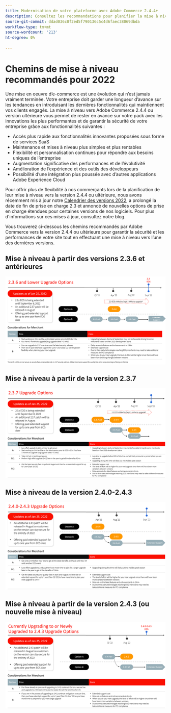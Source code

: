 ```yaml
---
title: Modernisation de votre plateforme avec Adobe Commerce 2.4.4+
description: Consultez les recommandations pour planifier la mise à niveau d’Adobe Commerce ou de Magento Open Source en 2022.
source-git-commit: ddad036c0f2ed5f790136c5c4d6faec38069dbda
workflow-type: tm+mt
source-wordcount: '213'
ht-degree: 0%

---
```



# Chemins de mise à niveau recommandés pour 2022

Une mise en oeuvre d’e-commerce est une évolution qui n’est jamais vraiment terminée. Votre entreprise doit garder une longueur d’avance sur les tendances en introduisant les dernières fonctionnalités qui maintiennent vos clients engagés. La mise à niveau vers Adobe Commerce 2.4.4 ou version ultérieure vous permet de rester en avance sur votre pack avec les innovations les plus performantes et de garantir la sécurité de votre entreprise grâce aux fonctionnalités suivantes :

- Accès plus rapide aux fonctionnalités innovantes proposées sous forme de services SaaS
- Maintenance et mises à niveau plus simples et plus rentables
- Flexibilité et personnalisation continues pour répondre aux besoins uniques de l’entreprise
- Augmentation significative des performances et de l’évolutivité
- Amélioration de l’expérience et des outils des développeurs
- Possibilité d’une intégration plus poussée avec d’autres applications Adobe Experience Cloud

Pour offrir plus de flexibilité à nos commerçants lors de la planification de leur mise à niveau vers la version 2.4.4 ou ultérieure, nous avons récemment mis à jour notre [Calendrier des versions 2022](https://devdocs.magento.com/release/), a prolongé la date de fin de prise en charge 2.3 et annoncé de nouvelles options de prise en charge étendues pour certaines versions de nos logiciels. Pour plus d&#39;informations sur ces mises à jour, consultez notre blog.

Vous trouverez ci-dessous les chemins recommandés par Adobe Commerce vers la version 2.4.4 ou ultérieure pour garantir la sécurité et les performances de votre site tout en effectuant une mise à niveau vers l’une des dernières versions.

## Mise à niveau à partir des versions 2.3.6 et antérieures

![](../../assets/upgrade-guide/2.3.6.png)

## Mise à niveau à partir de la version 2.3.7

![](../../assets/upgrade-guide/2.3.7.png)

## Mise à niveau de la version 2.4.0-2.4.3

![](../../assets/upgrade-guide/2.4.0-2.4.3.png)

## Mise à niveau à partir de la version 2.4.3 (ou nouvelle mise à niveau)

![](../../assets/upgrade-guide/2.4.3.png)

